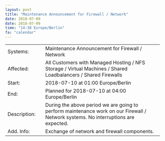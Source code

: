 ```yaml
---
layout: post
title: "Maintenance Announcement for Firewall / Network"
date: 2018-07-09
date: 2018-07-09
time: "14:38 Europe/Berlin"
fa: "calendar"
---
```


|                   |   |                                                                      |
|-------------------|---|----------------------------------------------------------------------|
| Systems:          |   | Maintenance Announcement for Firewall / Network|
| Affected:         |   | All Customers with Managed Hosting / NFS Storage / Virtual Machines / Shared Loadbalancers / Shared Firewalls |
| Start:            |   | 2018-07-10 at 01:00 Europe/Berlin |
| End:              |   | Planned for 2018-07-10 at 04:00  Europe/Berlin |
| Description:      |   | During the above period we are going to perform maintenance work on our Firewall / Network systems. No interruptions are expected. |
| Add. Info:        |   | Exchange of network and firewall components. |

